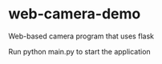 # web-camera-demo

Web-based camera program that uses flask 

Run  python main.py to start the application 
